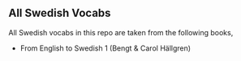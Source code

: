 ## All Swedish Vocabs
All Swedish vocabs in this repo are taken from the following books,

- From English to Swedish 1 (Bengt & Carol Hällgren)